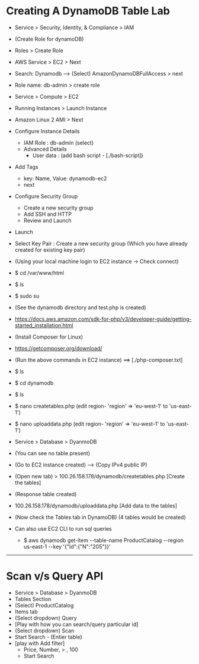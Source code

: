 # Creating A DynamoDB Table Lab

- Service > Security, Identity, & Compliance > IAM
- (Create Role for dynamoDB)
- Roles > Create Role
- AWS Service > EC2 > Next
- Search: Dynamodb --> (Select) AmazonDynamoDBFullAccess > next
- Role name: db-admin > create role
- Service > Compute > EC2
- Running Instances > Launch Instance
- Amazon Linux 2 AMI > Next
- Configure Instance Details
  - IAM Role : db-admin (select)
  - Advanced Details
    - User data : (add bash script - [./bash-script])
- Add Tags
  - key: Name, Value: dynamodb-ec2
  - next
- Configure Security Group
  - Create a new security group
  - Add SSH and HTTP
  - Review and Launch
- Launch
- Select Key Pair : Create a new security group (Which you have already created for existing key pair)
- (Using your local machine login to EC2 instance -> Check connect)
- \$ cd /var/www/html
- \$ ls
- \$ sudo su
- (See the dynamodb directory and test.php is created)
- https://docs.aws.amazon.com/sdk-for-php/v3/developer-guide/getting-started_installation.html
- (Install Composer for Linux)
- https://getcomposer.org/download/
- (Run the above commands in EC2 instance) ==> [./php-composer.txt]
- \$ ls
- \$ cd dynamodb
- \$ ls
- \$ nano createtables.php (edit region- 'region' => 'eu-west-1' to 'us-east-1')
- \$ nano uploaddata.php (edit region- 'region' => 'eu-west-1' to 'us-east-1')
- Service > Database > DyanmoDB
- (You can see no table present)
- (Go to EC2 instance created) --> (Copy IPv4 public IP)
- (Open new tab) > 100.26.158.178/dynamodb/createtables.php [Create the tables]
- (Response table created)
- 100.26.158.178/dynamodb/uploaddata.php [Add data to the tables]
- (Now check the Tables tab in DynamoDB) (4 tables would be created)

- Can also use EC2 CLI to run sql queries
  - \$ aws dynamodb get-item --table-name ProductCatalog --region us-east-1 --key '{"Id":{"N":"205"}}'

---

# Scan v/s Query API

- Service > Database > DyanmoDB
- Tables Section
- (Select) ProductCatalog
- Items tab
- (Select dropdown) Query
- [Play with how you can search/query particular id]
- (Select dropdown) Scan
- Start Search - (Entier table)
- [play with Add filter]
  - Price, Number, > , 100
  - Start Search
